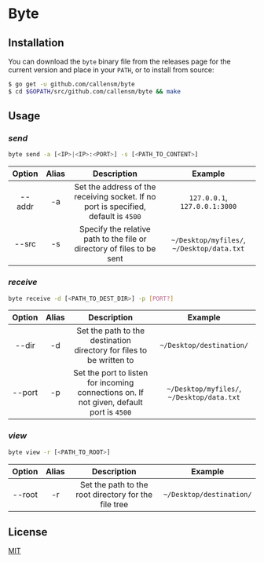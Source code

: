 # Byte

## Installation

You can download the `byte` binary file from the releases page for the current version and place in your `PATH`, or to install from source:

```sh
$ go get -u github.com/callensm/byte
$ cd $GOPATH/src/github.com/callensm/byte && make
```

## Usage
### *send*
```sh
byte send -a [<IP>|<IP>:<PORT>] -s [<PATH_TO_CONTENT>]
```

| Option | Alias | Description                                                                         | Example                                    |
| :----: | :---: | :---------------------------------------------------------------------------------: | :----------------------------------------: |
| --addr | -a    | Set the address of the receiving socket. If no port is specified, default is `4500` | `127.0.0.1`, `127.0.0.1:3000`              |
| --src  | -s    | Specify the relative path to the file or directory of files to be sent              | `~/Desktop/myfiles/`, `~/Desktop/data.txt` |

### *receive*
```sh
byte receive -d [<PATH_TO_DEST_DIR>] -p [PORT?]
```

| Option | Alias | Description                                                                              | Example                                    |
| :----: | :---: | :--------------------------------------------------------------------------------------: | :----------------------------------------: |
| --dir  | -d    | Set the path to the destination directory for files to be written to                     | `~/Desktop/destination/`                   |
| --port | -p    | Set the port to listen for incoming connections on. If not given, default port is `4500` | `~/Desktop/myfiles/`, `~/Desktop/data.txt` |

### *view*
```sh
byte view -r [<PATH_TO_ROOT>]
```

| Option | Alias | Description                                          | Example                  |
| :----: | :---: | :--------------------------------------------------: | :----------------------: |
| --root | -r    | Set the path to the root directory for the file tree | `~/Desktop/destination/` |

## License
[MIT](./LICENSE)

